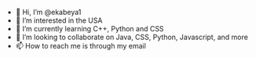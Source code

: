 - 👋 Hi, I’m @ekabeya1
- 👀 I’m interested in the USA
- 🌱 I’m currently learning C++, Python and CSS
- 💞️ I’m looking to collaborate on Java, CSS, Python, Javascript, and more 
- 📫 How to reach me is through my email

<!---
ekabeya1/ekabeya1 is a ✨ special ✨ repository because its `README.md` (this file) appears on your GitHub profile.
You can click the Preview link to take a look at your changes.
--->
